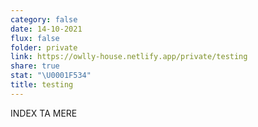 ```yaml
---
category: false
date: 14-10-2021
flux: false
folder: private
link: https://owlly-house.netlify.app/private/testing
share: true
stat: "\U0001F534"
title: testing
---
```


INDEX TA MERE